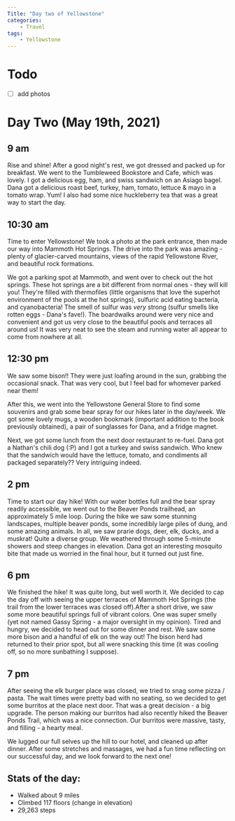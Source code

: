 ```yaml
---
Title: "Day two of Yellowstone"
categories:
    - Travel
tags:
    - Yellowstone
---
```

# Todo
- [ ] add photos
# Day Two (May 19th, 2021)
## 9 am
Rise and shine! After a good night's rest, we got dressed and packed up for breakfast. We went to the Tumbleweed Bookstore and Cafe, which was lovely. I got a delicious egg, ham, and swiss sandwich on an Asiago bagel. Dana got a delicious roast beef, turkey, ham, tomato, lettuce & mayo in a tomato wrap. Yum! I also had some nice huckleberry tea that was a great way to start the day.
## 10:30 am
Time to enter Yellowstone! We took a photo at the park entrance, then made our way into Mammoth Hot Springs. The drive into the park was amazing - plenty of glacier-carved mountains, views of the rapid Yellowstone River, and beautiful rock formations.

We got a parking spot at Mammoth, and went over to check out the hot springs. These hot springs are a bit different from normal ones - they will kill you! They're filled with thermofiles (little organisms that love the superhot environment of the pools at the hot springs), sulfuric acid eating bacteria, and cyanobacteria! The smell of sulfur was _very_ strong (sulfur smells like rotten eggs - Dana's fave!). The boardwalks around were very nice and convenient and got us very close to the beautiful pools and terraces all around us! It was very neat to see the steam and running water all appear to come from nowhere at all.

## 12:30 pm
We saw some bison!! They were just loafing around in the sun, grabbing the occasional snack. That was very cool, but I feel bad for whomever parked near them!

After this, we went into the Yellowstone General Store to find some souvenirs and grab some bear spray for our hikes later in the day/week. We got some lovely mugs, a wooden bookmark (important addition to the book previously obtained), a pair of sunglasses for Dana, and a fridge magnet.

Next, we got some lunch from the next door restaurant to re-fuel. Dana got a Nathan's chili dog (:P) and I got a turkey and swiss sandwich. Who knew that the sandwich would have the lettuce, tomato, and condiments all packaged separately?? Very intriguing indeed.

## 2 pm
Time to start our day hike! With our water bottles full and the bear spray readily accessible, we went out to the Beaver Ponds trailhead, an approximately 5 mile loop. During the hike we saw some stunning landscapes, multiple beaver ponds, some incredibly large piles of dung, and some amazing animals. In all, we saw prarie dogs, deer, elk, ducks, and a muskrat! Quite a diverse group. We weathered through some 5-minute showers and steep changes in elevation. Dana got an interesting mosquito bite that made us worried in the final hour, but it turned out just fine.

## 6 pm
We finished the hike! It was quite long, but well worth it. We decided to cap the day off with seeing the upper terraces of Mammoth Hot Springs (the trail from the lower terraces was closed off).After a short drive, we saw some more beautiful springs full of vibrant colors. One was super smelly (yet not named Gassy Spring - a major oversight in my opinion). Tired and hungry, we decided to head out for some dinner and rest. We saw some more bison and a handful of elk on the way out! The bison herd had returned to their prior spot, but all were snacking this time (it was cooling off, so no more sunbathing I suppose).

## 7 pm
After seeing the elk burger place was closed, we tried to snag some pizza / pasta. The wait times were pretty bad with no seating, so we decided to get some burritos at the place next door. That was a great decision - a big upgrade. The person making our burritos had also recently hiked the Beaver Ponds Trail, which was a nice connection. Our burritos were massive, tasty, and filling - a hearty meal.

We lugged our full selves up the hill to our hotel, and cleaned up after dinner. After some stretches and massages, we had a fun time reflecting on our successful day, and we look forward to the next one!

## Stats of the day:
- Walked about 9 miles
- Climbed 117 floors (change in elevation)
- 29,263 steps
